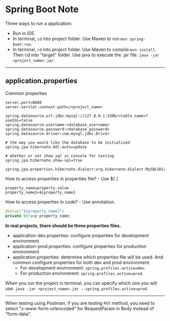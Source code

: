 # Spring Boot Note 

Three ways to run a application: 

- Run in IDE. 
- In terminal, `cd` into project folder. Use Maven to run.`mvn spring-boot:run`.
- In terminal, `cd` into project folder. Use Maven to compile.`mvn install`. Then cd into "target" folder. Use java to execute the .jar file. `java -jar <project_name>.jar`.

---

## application.properties  

Common properties 

```properties
server.port=8080
server.servlet.context-path=/<project_name>

spring.datasource.url:jdbc:mysql://127.0.0.1:3306/<table_name>?useSSL=false
spring.datasource.username:<database_username>
spring.datasource.password:<database_password>
spring.datasource.driver:com.mysql.jdbc.Driver

# the way you would like the database to be initialized 
spring.jpa.hibernate.ddl-auto=update

# whether or not show sql in console for testing 
spring.jpa.hibernate.show-sql=true

spring.jpa.properties.hibernate.dialect:org.hibernate.dialect.MySQL5Dialect
```

How to access properties in properties file? - Use ${ }

```properties
property_name=property_value 
property_name2=${property_name}
```

How to access properties in code? - Use annotation. 

```java
@Value("${property_name}")
private String property_name;
```
**In real projects, there should be three properties files.** 

- application-dev.properties: configure properties for development environment. 
- application-prod.properties: configure properties for production environment. 
- application.properties: determine which properties file will be used. And common configure properties for both dev and prod environment.
  - For development environment: `spring.profiles.active=dev`. 
  - For production environment: `spring.profiles.active=prod`. 

When you run the project in terminal, you can specify which one you will use. `java -jar <project_name>.jar --spring.profiles.active=prod`.

---

When testing using Postman, if you are testing `PUT` method, you need to select "x-www-form-urlencoded" for RequestParam in Body instead of "form-data". 